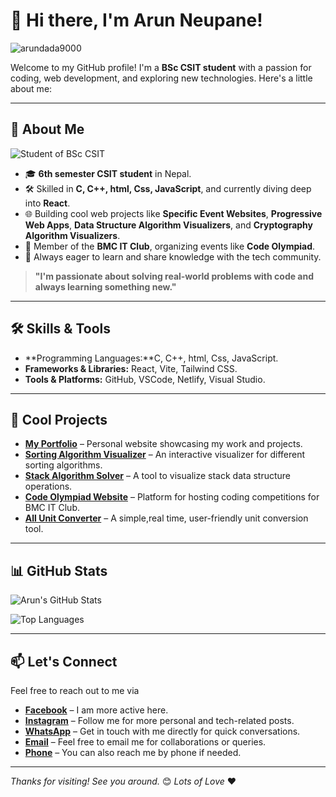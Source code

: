 # 👋 Hi there, I'm Arun Neupane!

<p align="left"> <img src="https://komarev.com/ghpvc/?username=arundada9000&label=Profile%20views&color=0e75b6&style=flat" alt="arundada9000" /> </p>

Welcome to my GitHub profile! I'm a **BSc CSIT student** with a passion for coding, web development, and exploring new technologies. Here's a little about me:

---

## 🚀 About Me

![Student of BSc CSIT](https://img.shields.io/badge/Student%20of%20BSc%20CSIT-%2300A86B?style=for-the-badge&logo=graduation-cap&logoColor=white)

- 🎓 **6th semester CSIT student** in Nepal.
- 🛠️ Skilled in **C, C++, html, Css, JavaScript**, and currently diving deep into **React**.
- 🌐 Building cool web projects like **Specific Event Websites**, **Progressive Web Apps**, **Data Structure Algorithm Visualizers**, and **Cryptography Algorithm Visualizers**.
- 🎉 Member of the **BMC IT Club**, organizing events like **Code Olympiad**.
- 🌟 Always eager to learn and share knowledge with the tech community.

> **"I'm passionate about solving real-world problems with code and always learning something new."**

---

## 🛠️ Skills & Tools

- **Programming Languages:**C, C++, html, Css, JavaScript.
- **Frameworks & Libraries:** React, Vite, Tailwind CSS.
- **Tools & Platforms:** GitHub, VSCode, Netlify, Visual Studio.

---

## 🌟 Cool Projects

- [**My Portfolio**](https://arunneupane.netlify.app) – Personal website showcasing my work and projects.
- [**Sorting Algorithm Visualizer**](https://easysorting.netlify.app) – An interactive visualizer for different sorting algorithms.
- [**Stack Algorithm Solver**](https://easystack.netlify.app) – A tool to visualize stack data structure operations.
- [**Code Olympiad Website**](https://codeolympiad2081.netlify.app) – Platform for hosting coding competitions for BMC IT Club.
- [**All Unit Converter**](https://allunitconverter.netlify.app) – A simple,real time, user-friendly unit conversion tool.

---

## 📊 GitHub Stats

![Arun's GitHub Stats](https://github-readme-stats.vercel.app/api?username=arundada9000&show_icons=true&theme=dark)

![Top Languages](https://github-readme-stats.vercel.app/api/top-langs/?username=arundada9000&layout=compact&theme=dark)

---

## 📫 Let's Connect

Feel free to reach out to me via

- [**Facebook**](https://facebook.com/arunneupane9000) – I am more active here.
- [**Instagram**](https://instagram.com/arundada9000) – Follow me for more personal and tech-related posts.
- [**WhatsApp**](https://wa.me/+9779811420975) – Get in touch with me directly for quick conversations.
- [**Email**](mailto:arunneupane0000@gmail.com) – Feel free to email me for collaborations or queries.
- [**Phone**](tel:+9779811420975) – You can also reach me by phone if needed.

---

_Thanks for visiting! See you around._ 😊 _Lots of Love_ ❤️
